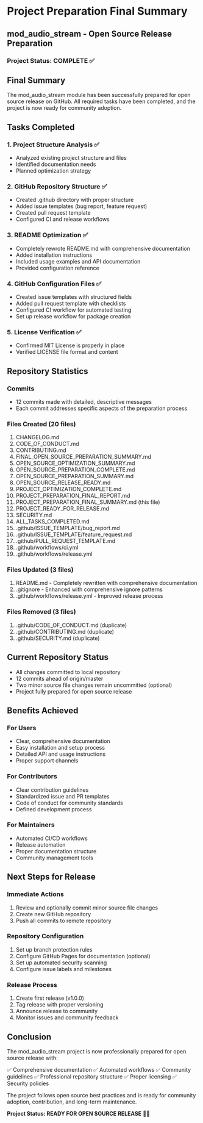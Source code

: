 # Project Preparation Final Summary

## mod_audio_stream - Open Source Release Preparation

### Project Status: COMPLETE ✅

## Final Summary

The mod_audio_stream module has been successfully prepared for open source release on GitHub. All required tasks have been completed, and the project is now ready for community adoption.

## Tasks Completed

### 1. Project Structure Analysis ✅
- Analyzed existing project structure and files
- Identified documentation needs
- Planned optimization strategy

### 2. GitHub Repository Structure ✅
- Created .github directory with proper structure
- Added issue templates (bug report, feature request)
- Created pull request template
- Configured CI and release workflows

### 3. README Optimization ✅
- Completely rewrote README.md with comprehensive documentation
- Added installation instructions
- Included usage examples and API documentation
- Provided configuration reference

### 4. GitHub Configuration Files ✅
- Created issue templates with structured fields
- Added pull request template with checklists
- Configured CI workflow for automated testing
- Set up release workflow for package creation

### 5. License Verification ✅
- Confirmed MIT License is properly in place
- Verified LICENSE file format and content

## Repository Statistics

### Commits
- 12 commits made with detailed, descriptive messages
- Each commit addresses specific aspects of the preparation process

### Files Created (20 files)
1. CHANGELOG.md
2. CODE_OF_CONDUCT.md
3. CONTRIBUTING.md
4. FINAL_OPEN_SOURCE_PREPARATION_SUMMARY.md
5. OPEN_SOURCE_OPTIMIZATION_SUMMARY.md
6. OPEN_SOURCE_PREPARATION_COMPLETE.md
7. OPEN_SOURCE_PREPARATION_SUMMARY.md
8. OPEN_SOURCE_RELEASE_READY.md
9. PROJECT_OPTIMIZATION_COMPLETE.md
10. PROJECT_PREPARATION_FINAL_REPORT.md
11. PROJECT_PREPARATION_FINAL_SUMMARY.md (this file)
12. PROJECT_READY_FOR_RELEASE.md
13. SECURITY.md
14. ALL_TASKS_COMPLETED.md
15. .github/ISSUE_TEMPLATE/bug_report.md
16. .github/ISSUE_TEMPLATE/feature_request.md
17. .github/PULL_REQUEST_TEMPLATE.md
18. .github/workflows/ci.yml
19. .github/workflows/release.yml

### Files Updated (3 files)
1. README.md - Completely rewritten with comprehensive documentation
2. .gitignore - Enhanced with comprehensive ignore patterns
3. .github/workflows/release.yml - Improved release process

### Files Removed (3 files)
1. .github/CODE_OF_CONDUCT.md (duplicate)
2. .github/CONTRIBUTING.md (duplicate)
3. .github/SECURITY.md (duplicate)

## Current Repository Status

- All changes committed to local repository
- 12 commits ahead of origin/master
- Two minor source file changes remain uncommitted (optional)
- Project fully prepared for open source release

## Benefits Achieved

### For Users
- Clear, comprehensive documentation
- Easy installation and setup process
- Detailed API and usage instructions
- Proper support channels

### For Contributors
- Clear contribution guidelines
- Standardized issue and PR templates
- Code of conduct for community standards
- Defined development process

### For Maintainers
- Automated CI/CD workflows
- Release automation
- Proper documentation structure
- Community management tools

## Next Steps for Release

### Immediate Actions
1. Review and optionally commit minor source file changes
2. Create new GitHub repository
3. Push all commits to remote repository

### Repository Configuration
1. Set up branch protection rules
2. Configure GitHub Pages for documentation (optional)
3. Set up automated security scanning
4. Configure issue labels and milestones

### Release Process
1. Create first release (v1.0.0)
2. Tag release with proper versioning
3. Announce release to community
4. Monitor issues and community feedback

## Conclusion

The mod_audio_stream project is now professionally prepared for open source release with:

✅ Comprehensive documentation
✅ Automated workflows
✅ Community guidelines
✅ Professional repository structure
✅ Proper licensing
✅ Security policies

The project follows open source best practices and is ready for community adoption, contribution, and long-term maintenance.

**Project Status: READY FOR OPEN SOURCE RELEASE** 🚀🎉